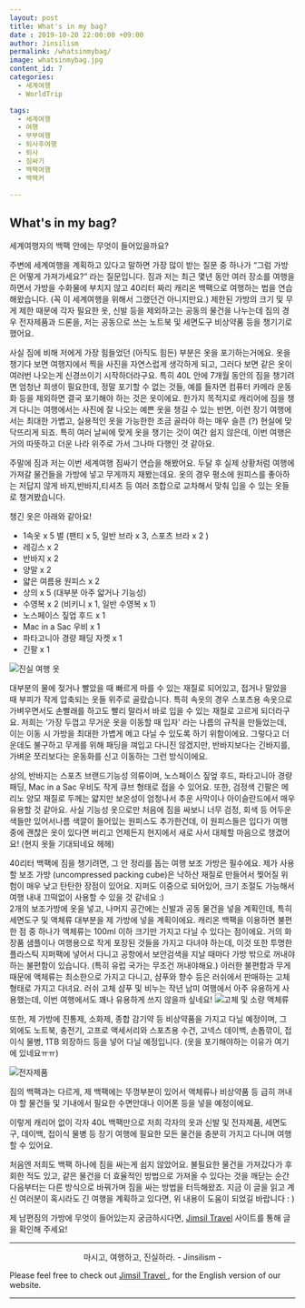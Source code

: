 ```yaml
---
layout: post
title: What's in my bag?
date : 2019-10-20 22:00:00 +09:00
author: Jinsilism
permalink: /whatsinmybag/
image: whatsinmybag.jpg
content_id: 7
categories:
  - 세계여행
  - WorldTrip

tags:
  - 세계여행
  - 여행
  - 부부여행
  - 퇴사후여행
  - 퇴사
  - 짐싸기
  - 백팩여행
  - 백팩커

---
```


## What's in my bag?
세계여행자의 백팩 안에는 무엇이 들어있을까요?

주변에 세계여행을 계획하고 있다고 말하면 가장 많이 받는 질문 중 하나가 “그럼 가방은 어떻게 가져가세요?” 라는 질문입니다.
짐과 저는 최근 몇년 동안 여러 장소를 여행을 하면서 가방을 수화물에 부치지 않고 40리터 짜리 캐리온 백팩으로 여행하는 법을 연습해왔습니다. (꼭 이 세계여행을 위해서 그랬던건 아니지만요.)
제한된 가방의 크기 및 무게 제한 때문에 각자 필요한 옷, 신발 등을 제외하고는 공동의 물건을 나누는데 짐의 경우 전자제품과 드론을, 저는 공동으로 쓰는 노트북 및 세면도구 비상약품 등을 챙기기로 했어요.

사실 짐에 비해 저에게 가장 힘들었던 (아직도 힘든) 부분은 옷을 포기하는거에요. 옷을 챙기다 보면 여행지에서 찍을 사진을 자연스럽게 생각하게 되고, 그러다 보면 같은 옷이 여러번 나오는게 신경쓰이기 시작하더라구요. 특히 40L 안에 7개월 동안의 짐을 챙기려면 엄청난 희생이 필요한데, 정말 포기할 수 없는 것들, 예를 들자면 컴퓨터 카메라 운동화 등을 제외하면 결국 포기해야 하는 것은 옷이에요. 한가지 목적지로 캐리어에 짐을 챙겨 다니는 여행에서는 사진에 잘 나오는 예쁜 옷을 챙길 수 있는 반면, 이런 장기 여행에서는 최대한 가볍고, 실용적인 옷을 가능한한 조금 골라야 하는 매우 슬픈 (?) 현실에 맞닥뜨리게 되죠. 특히 여러 날씨에 맞게 옷을 챙기는 것이 여간 쉽지 않은데, 이번 여행은 거의 따뜻하고 더운 나라 위주로 가서 그나마 다행인 것 같아요.

주말에 짐과 저는 이번 세계여행 짐싸기 연습을 해봤어요. 두달 후 실제 상황처럼 여행에 가져갈 물건들을 가방에 넣고 무게까지 재봤는데요. 옷의 경우 평소에 원피스를 좋아하는 저답지 않게 바지,반바지,티셔츠 등 여러 조합으로 교차해서 맞춰 입을 수 있는 옷들로 챙겨봤습니다.

챙긴 옷은 아래와 같아요!
* 1속옷 x 5 벌 (팬티 x 5, 일반 브라 x 3, 스포츠 브라 x 2 )
* 레깅스 x 2
* 반바지 x 2
* 양말 x 2
* 얇은 여름용 원피스 x 2
* 상의 x 5 (대부분 아주 얇거나 기능성)
* 수영복 x 2 (비키니 x 1, 일반 수영복 x 1)
* 노스페이스 짚업 후드 x 1
* Mac in a Sac 우비 x 1
* 파타고니아 경량 패딩 자켓 x 1
* 긴팔 x 1

![진실 여행 옷](https://lh3.googleusercontent.com/CeNWbG3Y7cx6X00WAzEa5d9fUtSL6Zo6UlvRCW-gFkUJkCUM1-kFlZv23dY3pJ50xFBRCvqJhhRReX2w0d4QRxeJ6h-zyIqrfFdrrjufmv9GriNW6EjaKn7vh3PM2zyqvPT3F2sXAXSxOLxsK4XN4vk3dCS-SweL9JziyuPsI8GxxRlgxAvTa0EBTaaHThgBQWCAJJYUpY_ve1fqLJSekiZhBlSLrvAiZc_JM1XkjT8qBdwcAIcQ6M_S8NH61Vr949h3PVA90OJLRhIldVRm8fFj3Sw63y9xN7VYL_kiKhRw4kWvgzr79MJ-CyNu8XlchQ6cvz_CVYcuaXXcqqd2pQL5-U8aw28Fy18X321b4a_it1I4TQWduIxJLm4nExIq00VppTFyWGbVCe_1bKi3boSvrC675s1aQdxMycmd3vnxEilG_sW76f1x72E-sH7Hv3a0XhxNVqsnzfVVtr9bv86FajB4ODLhpzNDfva2bzpyrAhwBa3OkEnPZGRa2oHvcRO5edarWM3xiwx6eWD9HwCGVDG28RHV-h7sexjpWR5U4X56TYzGQ_qRoUhYg43Ke56VSRd8d58PY6wo7oVrnmEbBnV5vRp0msBf7tj5kV9-ZPKS5QoA85qILqNv12Uz7pwaFBgPkSaVPfWZJVw4NDFz_aX7obRLNJveGYNnM-Jxmc-qmzXLfQ=w938-h643-no)


대부분의 물에 젖거나 빨았을 때 빠르게 마를 수 있는 재질로 되어있고, 접거나 말았을 때 부피가 작게 압축되는 옷들 위주로 골랐습니다. 특히 속옷의 경우 스포츠용 속옷으로 가벼우면서도 손빨래를 하고도 빨리 말라서 바로 입을 수 있는 재질로 고르게 되더라구요. 저희는 ‘가장 두껍고 무거운 옷을 이동할 때 입자' 라는 나름의 규칙을 만들었는데, 이는 이동 시 가방을 최대한 가볍게 메고 다닐 수 있도록 하기 위함이에요. 그렇다고 더운데도 불구하고 무게를 위해 패딩을 껴입고 다니진 않겠지만, 반바지보다는 긴바지를, 가벼운 쪼리보다는 운동화를 신고 이동하는 그런 방식이에요.

상의, 반바지는 스포츠 브랜드기능성 의류이며, 노스페이스 짚엎 후드, 파타고니아 경량패딩, Mac in a Sac 우비도 작게 큐브 형태로 접을 수 있어요.
또한, 검정색 긴팔은 메리노 양모 재질로 두께는 얇지만 보온성이 엄청나서 추운 사막이나 아이슬란드에서 매우 유용할 것 같아요. 사실 기능성 옷으로만 처음에 짐을 싸보니 너무 검정, 회색 등 어두운 색들만 있어서나름 색깔이 들어있는 원피스도 추가한건데, 이 원피스들은 입다가 여행 중에 괜찮은 옷이 있다면 버리고 언제든지 현지에서 새로 사서 대체할 마음으로 챙겼어요! (현지 옷들 기대되네요 헤헤)

40리터 백팩에 짐을 챙기려면, 그 안 정리를 돕는 여행 보조 가방은 필수에요. 제가 사용할 보조 가방 (uncompressed packing cube)은 낙하산 재질로 만들어서 찢어질 위험이 매우 낮고 탄탄한 장점이 있어요. 지퍼도 이중으로 되어있어, 크기 조절도 가능해서 여행 내내 끄떡없이 사용할 수 있을 것 같네요 :)  
2개의 보조가방에 옷을 넣고, 나머지 공간에는 신발과 공동 물건을 넣을 계획인데, 특히 세면도구 및 액체류 대부분을 제 가방에 넣을 계획이에요. 캐리온 백팩을 이용하면 불편한 점 중 하나가 액체류는 100ml 이하 크기만 가지고 다닐 수 있다는 점이에요. 거의 화장품 샘플이나 여행용으로 작게 포장된 것들을 가지고 다녀야 하는데, 이것 또한 투명한 플라스틱 지퍼팩에 넣어서 다니고 공항에서 보안검색을 지날 때마다 가방 밖으로 꺼내야하는 불편함이 있습니다. (특히 유럽 국가는 무조건 꺼내야해요.) 이러한 불편함과 무게 때문에 액체류는 최소한으로 가지고 다니고, 샴푸와 향수 등은 러쉬에서 판매하는 고체형태로 가지고 다녀요. 러쉬 고체 샴푸 및 비누는 작년 남미 여행에서 아주 유용하게 사용했는데, 이번 여행에서도 꽤나 유용하게 쓰지 않을까 싶네요!
![고체 및 소량 액체류](https://lh3.googleusercontent.com/-qXpBBsgBS3DrerdXTmbCpbB1ET7Hf_4Wq7-zKd9DLrHov-CMwTmsAFzK2FBpCBTKuY7LqpEFAVlKpvlZoS3dHNX2RG4FR1fTT8fG45u79nLtHrWxve3XUZ7VBWEYfDB6b8Uc8EjRDZyE4_qLCz6yQiYioJCBNfmB2Z5m4gwocm3ei_jlcs1vh1pmxo21-rrzIThB3NcBEYlNLBQ-12InuwG2bmdUZMwA5F7NSAWF0m-LIozKKzYOoRtOqyvEeGghM3R7DzFfMqCfmbXiQVi4FHlkEcWx5nFtNDtAyrft1T9DmqJYcZZhgxIAhEZ-JdHVRWPTTf9-oceKSjVO-ZcJHFthvxQQyJKH1v44wvcXGVME3y12n8rZwiJ29CGRBrtKtR4NOjCQGo71iqN6890uJ4sDCVn0bjA-ddC7FtZXV8kycr3QwoISIvrgvwHUD-8l5iD-ZB08-rMZvkH0GnFIKcN7a4AW81DodjqqQWwxum27Fhg3jZukcWpPK2giYUZm-eQ7VHzs_CdDKW3AQae0XpUNPi4fEatniF2DYM7VVzRidsKt3pxmBqhBlFAZvxHtg37zLYd9qOZpJpoHTeC98NM5ouL196G3v_sKGoKSXrGn7QtIXF5akl96MB55EmUlVQrz0XObnRLlNA0dHEb2x0sBGKZFnqNxRt4eax6pUvS3c_D4Nl1_g=w269-h202-no)

또한, 제 가방에 진통제, 소화제, 종합 감기약 등  비상약품을 가지고 다닐 예정이며, 그 외에도 노트북, 충전기, 고프로 액세서리와 스포츠용 수건, 고넥스 데이백, 손톱깎이, 접이식 물병, 1TB 외장하드 등을 넣어 다닐 예정입니다. (옷을 포기해야하는 이유가 여기에 있네요ㅠㅠ)

![전자제품](https://lh3.googleusercontent.com/Bz8T557ei_SdVe7yaqTgWaFK4BcDpixNyIf26NvVx4dLh9m2zDelPLnbec4Vf3oF-lUqSpsVWkQS3eTlZu4wead__re06YI2AZ4O0j5-lv9n0WAifuheW1rHNrfssjEr1wIkhVoofiqJFVJOFC_r57MJjWTTK3ft42SO_nWpSd8nKJ9aAti9Kn47VUignNpS3-QyaDpIfm8nOu11zxYfvqyg-8Q3DxpsWwcu2V6MpRLJfTdAJfLL370txSaw4w4gbL8r27vKj4P30eg45RjSkgHPCVGPmRophIRfpeDYskfAaTR0dj63vWCJI7VHrIaIkZioQTSKqWt7cvbX5dI6sdIr6p_XzURzePU_qxPxGm7eimg0cGQSP8cFmls9kQivvIfhIxt40kgsvJglpOQU5kFmdJ6jIUbUaoqPmR68sNZWOLGRkhSVSoFPVmPl7aIZ4nDDqaAPwKjHjDT6QmOH4bvJLcvqn5GgNY9u7-WsI4bZAHupPWDKWSW-q4eMPe1c822J7OaRUpk038R-hi9O-CJt4PbLT6yQAMbljFRMkEeDDvUto7eldIStMqhz9RylfGP2r8er57DgdRz7Mjgw5iPtb7hWKW_mlqiFATn3V2R6BfFb_Qk2pMHDixLV9NTUbwkKoM1RPRKnXpzNDYTDsSFBxExfgEaPPwxi30zJ6--paScTlSQarg=w2044-h1532-no)

짐의 백팩과는 다르게, 제 백팩에는 뚜껑부분이 있어서 액체류나 비상약품 등 급히 꺼내야 할 물건들 및 기내에서 필요한 수면안대나 이어폰 등을 넣을 예정이에요.

이렇게 캐리어 없이 각자 40L 백팩만으로 저희 각자의 옷과 신발 및 전자제품, 세면도구, 데이백, 접이식 물병 등 장기 여행에 필요한 모든 물건을 충분히 가지고 다니며 여행할 수 있어요.

처음엔 저희도 백팩 하나에 짐을 싸는게 쉽지 않았어요.
불필요한 물건을 가져갔다가 후회한 적도 있고, 같은 물건을 더 효율적인 방법으로 가져올 수 있다는 것을 깨닫는 순간 다음부터는 다른 방식으로 바꿔가며 짐을 싸는 방법을 터득해왔죠. 지금 이 글을 읽고 계신 여러분이 혹시라도 긴 여행을 계획하고 있다면, 위 내용이 도움이 되었길 바랍니다 : )

제 남편짐의 가방에 무엇이 들어있는지 궁금하시다면, [Jimsil Travel](https://www.jimsil.com) 사이트를 통해 글을 확인해 주세요!

<hr>
<div style="text-align: center">
마시고, 여행하고, 진실하라.
- Jinsilism -
</div>

Please feel free to check out <a href="https://jimsil.com" target="_blank"> Jimsil Travel </a>, for the English version of our website.
<hr>
